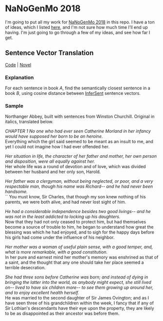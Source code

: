 # NaNoGenMo 2018

I'm going to put all my work for [NaNoGenMo 2018](https://github.com/NaNoGenMo/2018) in this repo. I have a ton of ideas, which I listed [here](https://github.com/NaNoGenMo/2018/issues/22), and I'm not sure how much time I'll end up having. I'm just going to go through a few of my ideas, and see how far I get.


## Sentence Vector Translation
[Code](./Sentence%20Change.ipynb) | [Novel](./Northanger_Abbey_x_Doyle.pdf)

### Explanation
For each sentence in book _A_, find the semantically closest sentence in a book _B_, using cosine distance between [InferSent](https://github.com/facebookresearch/InferSent) sentence vectors.

### Sample
Northanger Abbey, built with sentences from Winston Churchill. Original in italics, translated below.

_CHAPTER 1  No one who had ever seen Catherine Morland in her infancy would have supposed her born to be an heroine._<br/> Everything which the girl said seemed to be meant as an insult to me, and yet I could not imagine how I had ever offended her.

_Her situation in life, the character of her father and mother, her own person and disposition, were all equally against her._<br/>Her whole life was a round of devotion and of love, which was divided between her husband and her only son, Harold.

_Her father was a clergyman, without being neglected, or poor, and a very respectable man, though his name was Richard-- and he had never been handsome._<br/>`` You must know, Sir Charles, that though my son knew nothing of his parents, we were both alive, and had never lost sight of him.

_He had a considerable independence besides two good livings-- and he was not in the least addicted to locking up his daughters._<br/>Now that they had not only ceased to protect him, but had themselves become a source of trouble to him, he began to understand how great the blessing was which he had enjoyed, and to sigh for the happy days before his girls had come under the influence of his neighbor.

_Her mother was a woman of useful plain sense, with a good temper, and, what is more remarkable, with a good constitution._<br/>In her pure and earnest mind her mother's memory was enshrined as that of a saint, and the thought that any one should take her place seemed a terrible desecration.

_She had three sons before Catherine was born; and instead of dying in bringing the latter into the world, as anybody might expect, she still lived on-- lived to have six children more-- to see them growing up around her, and to enjoy excellent health herself._<br/>He was married to the second daughter of Sir James Ovington; and as I have seen three of his grandchildren within the week, I fancy that if any of Sir Lothian's descendants have their eye upon the property, they are likely to be as disappointed as their ancestor was before them.
